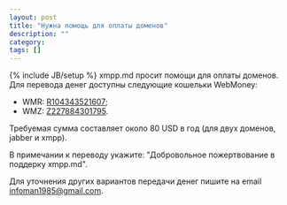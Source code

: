 ```yaml
---
layout: post
title: "Нужна помощь для оплаты доменов"
description: ""
category:
tags: []
---
```

{% include JB/setup %}
xmpp.md просит помощи для оплаты доменов. Для перевода денег доступны следующие кошельки WebMoney:</p>
<ul>
	<li>WMR: <a href="http://passport.webmoney.ru/asp/CertView.asp?purse=R104343521607">R104343521607</a>;</li>
	<li>WMZ: <a href="http://passport.webmoney.ru/asp/CertView.asp?purse=Z227884301795">Z227884301795</a>.</li>
</ul>
<p>Требуемая сумма составляет около 80 USD в год (для двух доменов, jabber и xmpp).</p>
<p>В примечании к переводу укажите: "Добровольное пожертвование в поддерку xmpp.md".</p>
<p>Для уточнения других вариантов передачи денег пишите на email <a href="mailto:infoman1985@gmail.com">infoman1985@gmail.com</a>.</p>
